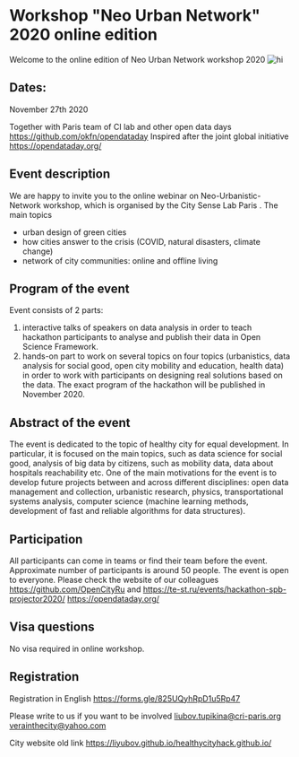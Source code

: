 # Workshop "Neo Urban Network" 2020 online edition
Welcome to the online edition of Neo Urban Network workshop 2020
<img src="images/petergof.png" alt="hi" class="inline"/>

## Dates: 
November 27th 2020 

Together with Paris team of CI lab and other open data days https://github.com/okfn/opendataday
Inspired after the joint global initiative https://opendataday.org/ 



## Event description

We  are happy to invite you to the online webinar on Neo-Urbanistic-Network workshop, which is organised by the City Sense Lab Paris .
The main topics
- urban design of green cities
- how cities answer to the crisis (COVID, natural disasters, climate change)
- network of  city communities: online and offline living


## Program of the event
Event consists of 2 parts:
1. interactive talks of speakers on data analysis
in order to teach hackathon participants to analyse and publish their data in Open Science Framework. 
2. hands-on part to work on several topics on four topics 
(urbanistics, data analysis for social good, open city mobility and education, 
health data) in order to work with participants on designing real solutions based on the data. 
The exact program of the hackathon will be published in November 2020.



## Abstract of the event
The event is dedicated to the topic of healthy city for equal development. In particular, it is focused on the main topics, such as data science for social good, analysis of big data by citizens, such as mobility data, data about hospitals reachability etc. 
One of the main motivations for the event is to develop future projects between and across different disciplines: open data management and collection, urbanistic research, physics, transportational systems analysis, computer science (machine learning methods, development of fast and reliable algorithms for data structures).

## Participation
All participants can come in teams or find their team before the event. 
Approximate number of participants is around 50 people. The event is open to everyone. 
Please check the website of our colleagues
https://github.com/OpenCityRu and https://te-st.ru/events/hackathon-spb-projector2020/ https://opendataday.org/ 



## Visa questions 
No visa required in online workshop.

## Registration
Registration in English https://forms.gle/825UQyhRpD1u5Rp47

Please write to us if you want to be involved 
liubov.tupikina@cri-paris.org
verainthecity@yahoo.com


City website old link https://liyubov.github.io/healthycityhack.github.io/
